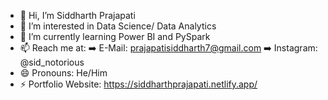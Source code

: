 - 👋 Hi, I’m Siddharth Prajapati
- 👀 I’m interested in Data Science/ Data Analytics
- 🌱 I’m currently learning Power BI and PySpark
- 📫 Reach me at:
        ➡️ E-Mail: prajapatisiddharth7@gmail.com
        ➡️ Instagram: @sid_notorious
- 😄 Pronouns: He/Him
- ⚡ Portfolio Website: https://siddharthprajapati.netlify.app/

<!---
siddd26/siddd26 is a ✨ special ✨ repository because its `README.md` (this file) appears on your GitHub profile.
You can click the Preview link to take a look at your changes.
--->
